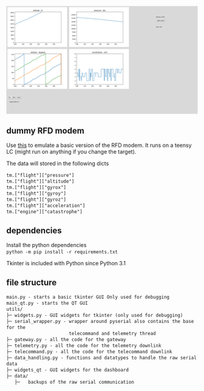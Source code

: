 ![image](docs/img.png)

## dummy RFD modem
Use [this](https://github.com/klownfish/serial-dummy) to emulate a basic version of the RFD modem.
It runs on a teensy LC (might run on anything if you change the target).

The data will stored in the following dicts
```
tm.["flight"]["pressure"]
tm.["flight"]["altitude"]
tm.["flight"]["gyrox"]
tm.["flight"]["gyroy"]
tm.["flight"]["gyroz"]
tm.["flight"]["acceleration"]
tm.["engine"]["catastrophe"]
```

## dependencies
Install the python dependencies\
`python -m pip install -r requirements.txt`

Tkinter is included with Python since Python 3.1

## file structure
```
main.py - starts a basic tkinter GUI Only used for debugging
main_qt.py - starts the QT GUI
utils/
├─ widgets.py - GUI widgets for tkinter (only used for debugging)
├─ serial_wrapper.py - wrapper around pyserial also contains the base for the 
                       telecommand and telemetry thread
├─ gateway.py - all the code for the gateway
├─ telemetry.py - all the code for the telemetry downlink
├─ telecommand.py - all the code for the telecommand downlink
├─ data_handling.py - functions and datatypes to handle the raw serial data
├─ widgets_qt - GUI widgets for the dashboard
├─ data/
   ├─   backups of the raw serial communication
```